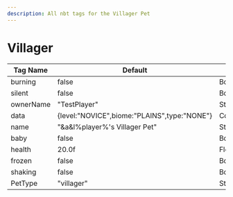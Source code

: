 ```yaml
---
description: All nbt tags for the Villager Pet
---
```



# Villager

| Tag Name     | Default                                                            | Type                                         |
| - | - | - |
| burning | false | Boolean |
| silent | false | Boolean |
| ownerName | "TestPlayer" | String |
| data | {level:"NOVICE",biome:"PLAINS",type:"NONE"} | Compound |
| name | "&a&l%player%'s Villager Pet" | String |
| baby | false | Boolean |
| health | 20.0f | Float |
| frozen | false | Boolean |
| shaking | false | Boolean |
| PetType | "villager" | String |
